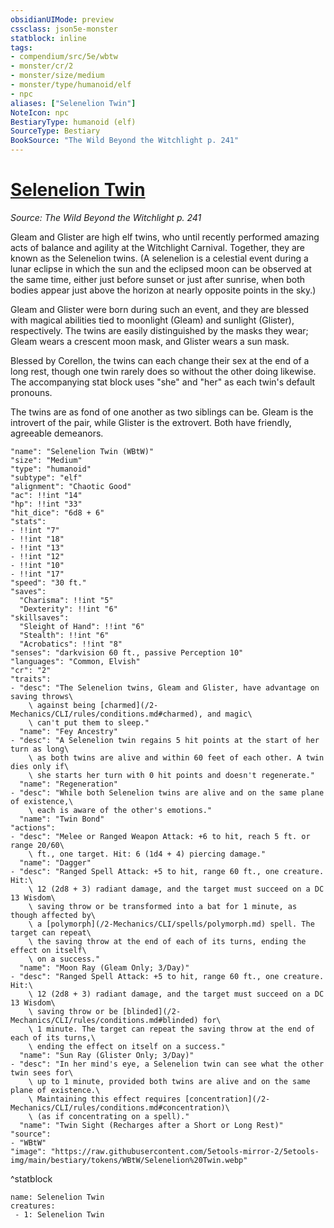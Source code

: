```yaml
---
obsidianUIMode: preview
cssclass: json5e-monster
statblock: inline
tags:
- compendium/src/5e/wbtw
- monster/cr/2
- monster/size/medium
- monster/type/humanoid/elf
- npc
aliases: ["Selenelion Twin"]
NoteIcon: npc
BestiaryType: humanoid (elf)
SourceType: Bestiary
BookSource: "The Wild Beyond the Witchlight p. 241"
---
```

# [Selenelion Twin](2-Mechanics/CLI/bestiary/npc/selenelion-twin-wbtw.md)
*Source: The Wild Beyond the Witchlight p. 241*  

Gleam and Glister are high elf twins, who until recently performed amazing acts of balance and agility at the Witchlight Carnival. Together, they are known as the Selenelion twins. (A selenelion is a celestial event during a lunar eclipse in which the sun and the eclipsed moon can be observed at the same time, either just before sunset or just after sunrise, when both bodies appear just above the horizon at nearly opposite points in the sky.)

Gleam and Glister were born during such an event, and they are blessed with magical abilities tied to moonlight (Gleam) and sunlight (Glister), respectively. The twins are easily distinguished by the masks they wear; Gleam wears a crescent moon mask, and Glister wears a sun mask.

Blessed by Corellon, the twins can each change their sex at the end of a long rest, though one twin rarely does so without the other doing likewise. The accompanying stat block uses "she" and "her" as each twin's default pronouns.

The twins are as fond of one another as two siblings can be. Gleam is the introvert of the pair, while Glister is the extrovert. Both have friendly, agreeable demeanors.

```statblock
"name": "Selenelion Twin (WBtW)"
"size": "Medium"
"type": "humanoid"
"subtype": "elf"
"alignment": "Chaotic Good"
"ac": !!int "14"
"hp": !!int "33"
"hit_dice": "6d8 + 6"
"stats":
- !!int "7"
- !!int "18"
- !!int "13"
- !!int "12"
- !!int "10"
- !!int "17"
"speed": "30 ft."
"saves":
  "Charisma": !!int "5"
  "Dexterity": !!int "6"
"skillsaves":
  "Sleight of Hand": !!int "6"
  "Stealth": !!int "6"
  "Acrobatics": !!int "8"
"senses": "darkvision 60 ft., passive Perception 10"
"languages": "Common, Elvish"
"cr": "2"
"traits":
- "desc": "The Selenelion twins, Gleam and Glister, have advantage on saving throws\
    \ against being [charmed](/2-Mechanics/CLI/rules/conditions.md#charmed), and magic\
    \ can't put them to sleep."
  "name": "Fey Ancestry"
- "desc": "A Selenelion twin regains 5 hit points at the start of her turn as long\
    \ as both twins are alive and within 60 feet of each other. A twin dies only if\
    \ she starts her turn with 0 hit points and doesn't regenerate."
  "name": "Regeneration"
- "desc": "While both Selenelion twins are alive and on the same plane of existence,\
    \ each is aware of the other's emotions."
  "name": "Twin Bond"
"actions":
- "desc": "Melee or Ranged Weapon Attack: +6 to hit, reach 5 ft. or range 20/60\
    \ ft., one target. Hit: 6 (1d4 + 4) piercing damage."
  "name": "Dagger"
- "desc": "Ranged Spell Attack: +5 to hit, range 60 ft., one creature. Hit:\
    \ 12 (2d8 + 3) radiant damage, and the target must succeed on a DC 13 Wisdom\
    \ saving throw or be transformed into a bat for 1 minute, as though affected by\
    \ a [polymorph](/2-Mechanics/CLI/spells/polymorph.md) spell. The target can repeat\
    \ the saving throw at the end of each of its turns, ending the effect on itself\
    \ on a success."
  "name": "Moon Ray (Gleam Only; 3/Day)"
- "desc": "Ranged Spell Attack: +5 to hit, range 60 ft., one creature. Hit:\
    \ 12 (2d8 + 3) radiant damage, and the target must succeed on a DC 13 Wisdom\
    \ saving throw or be [blinded](/2-Mechanics/CLI/rules/conditions.md#blinded) for\
    \ 1 minute. The target can repeat the saving throw at the end of each of its turns,\
    \ ending the effect on itself on a success."
  "name": "Sun Ray (Glister Only; 3/Day)"
- "desc": "In her mind's eye, a Selenelion twin can see what the other twin sees for\
    \ up to 1 minute, provided both twins are alive and on the same plane of existence.\
    \ Maintaining this effect requires [concentration](/2-Mechanics/CLI/rules/conditions.md#concentration)\
    \ (as if concentrating on a spell)."
  "name": "Twin Sight (Recharges after a Short or Long Rest)"
"source":
- "WBtW"
"image": "https://raw.githubusercontent.com/5etools-mirror-2/5etools-img/main/bestiary/tokens/WBtW/Selenelion%20Twin.webp"
```
^statblock

```encounter-table
name: Selenelion Twin
creatures:
 - 1: Selenelion Twin
```